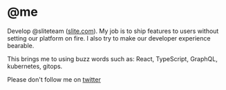 # @me

Develop @sliteteam ([slite.com](https://slite.com)). My job is to ship features to users without setting our platform on fire. I also try to make our developer experience bearable.

This brings me to using buzz words such as: React, TypeScript, GraphQL, kubernetes, gitops.

Please don't follow me on [twitter](https://twitter.com/ArnaudRinquin)
